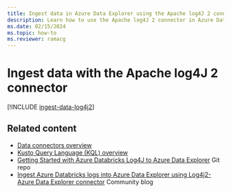 ```yaml
---
title: Ingest data in Azure Data Explorer using the Apache log4J 2 connector
description: Learn how to use the Apache log4J 2 connector in Azure Data Explorer.
ms.date: 02/15/2024
ms.topic: how-to
ms.reviewer: ramacg
---
```

# Ingest data with the Apache log4J 2 connector

[!INCLUDE [ingest-data-log4j2](includes/cross-repo/ingest-data-log4j2.md)]

## Related content

* [Data connectors overview](integrate-overview.md)
* [Kusto Query Language (KQL) overview](/kusto/query/index)
* [Getting Started with Azure Databricks Log4J to Azure Data Explorer](https://github.com/Azure/azure-kusto-log4j/tree/master/samples-azure-databricks) Git repo
* [Ingest Azure Databricks logs into Azure Data Explorer using Log4j2- Azure Data Explorer connector](https://techcommunity.microsoft.com/t5/azure-data-explorer-blog/ingest-azure-databricks-logs-into-azure-data-explorer-using/ba-p/3726265) Community blog
